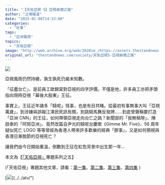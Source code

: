 ```yaml
---
title: "【天佑亞視 5】亞視崩壞之路"
author: "立場報道"
date: "2015-01-08T14:33:00"
categories:
  - "社會"
tags:
  - "亞洲電視"
topics:
  - "天佑亞視"
image: "http://web.archive.org/web/2020im_/https://assets.thestandnews.com/media/photos/05-01_ibYKE.png"
original_url: "thestandnews.com/society/天佑亞視5-亞視崩壞之路"
---
```

![](http://web.archive.org/web/2020im_/https://assets.thestandnews.com/media/photos/05-01_ibYKE.png)

亞視風雨仍然持續，孰生孰死仍屬未知數。

「征盡台亡」，是前員工歐錦棠對亞視的四字評價。不僅是他，許多員工亦把矛頭指向現時亞視「幕後大股東」王征。

事實上，王征近年諸多「騎呢」怪事，也是有目共睹。從最初有事無事大叫「亞視萬歲」，到涉嫌與誤報江澤民死訊有關，到跳騎馬舞反發牌......到底曾聲稱要打造「亞洲 CNN」的王征，如何帶領亞視走向台亡之路？新聞部的「我無稿呀」、陳啟泰的「阿努亞洲」、竟然改篇自尹光的騎呢台慶歌《Gimme Mr. Five》、56 周年疑似死亡 LOGO 等等曾經為香港人帶來許多歡樂的經典「膠事」，又是如何預視與香港日漸脫節的亞視死亡？

讓我們由今日開始重溫，倒數到王征在紅色背景中出生那一年...

本文為【[「天佑亞視」](../../atv/)專題系列之五】

(「天佑亞視」專題其他文章，請看：[第一集](../../society/%E5%A4%A9%E4%BD%91%E4%BA%9E%E8%A6%96-%E4%B8%80-%E8%AD%8F%E7%AC%91%E8%88%87%E7%8B%A0%E6%89%B9%E4%BB%A5%E5%A4%96%E7%9A%84%E7%9C%9F%E5%AF%A6%E7%B4%80%E9%8C%84/)、[第二集](../../society/%E5%A4%A9%E4%BD%91%E4%BA%9E%E8%A6%96-%E4%BA%8C-%E6%96%B0%E8%81%9E%E9%83%A8%E7%9A%84%E5%A2%AE%E8%90%BD%E8%BB%8C%E8%B7%A1/)、[第三集](../../society/%E5%A4%A9%E4%BD%91%E4%BA%9E%E8%A6%96-%E4%B8%89-%E6%88%91-%E6%84%9B%E4%BA%9E%E8%A6%96/)、[第四集](../../society/%E5%A4%A9%E4%BD%91%E4%BA%9E%E8%A6%964-%E9%BB%9E%E8%A7%A3%E7%AF%80%E7%9B%AE%E5%92%81%E9%9B%A3%E7%9D%87/) )

[](../../atv/)

[![](http://web.archive.org/web/2020im_/https://assets.thestandnews.com/media/photos/atv2_PRP5O_300x0_SQQrb.png")](../../atv/")